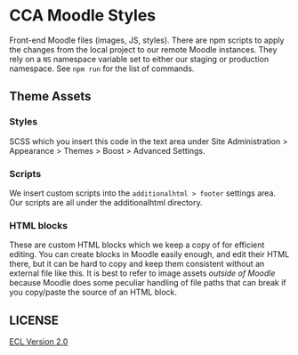 # CCA Moodle Styles

Front-end Moodle files (images, JS, styles). There are npm scripts to apply the changes from the local project to our remote Moodle instances. They rely on a `NS` namespace variable set to either our staging or production namespace. See `npm run` for the list of commands.

## Theme Assets

### Styles

SCSS which you insert this code in the text area under Site Administration > Appearance > Themes > Boost > Advanced Settings.

### Scripts

We insert custom scripts into the `additionalhtml > footer` settings area. Our scripts are all under the additionalhtml directory.

### HTML blocks

These are custom HTML blocks which we keep a copy of for efficient editing. You can create blocks in Moodle easily enough, and edit their HTML there, but it can be hard to copy and keep them consistent without an external file like this. It is best to refer to image assets _outside of Moodle_ because Moodle does some peculiar handling of file paths that can break if you copy/paste the source of an HTML block.

## LICENSE

[ECL Version 2.0](https://opensource.org/licenses/ECL-2.0)
